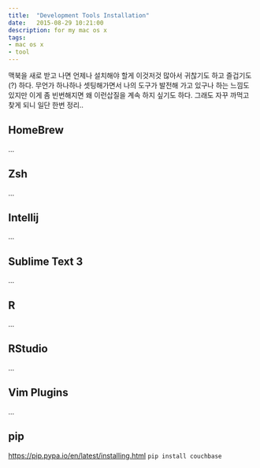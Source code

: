 ```yaml
---
title:	"Development Tools Installation"
date:	2015-08-29 10:21:00
description: for my mac os x
tags: 
- mac os x
- tool
---
```


맥북을 새로 받고 나면 언제나 설치해야 할게 이것저것 많아서 귀찮기도 하고 즐겁기도(?) 하다. 무언가 하나하나 셋팅해가면서 나의 도구가 발전해 가고 있구나 하는 느낌도 있지만 이게 좀 빈번해지면 왜 이런삽질을 계속 하지 싶기도 하다. 그래도 자꾸 까먹고 찾게 되니 일단 한번 정리..

## HomeBrew
...

## Zsh
...

## Intellij
...

## Sublime Text 3
...

## R
...

## RStudio
...

## Vim Plugins
...

## pip
https://pip.pypa.io/en/latest/installing.html
```pip install couchbase```
